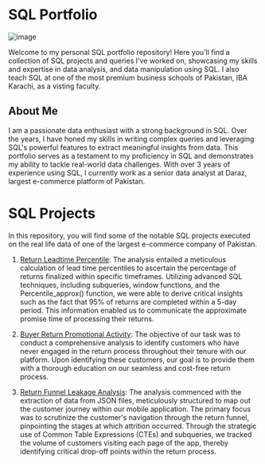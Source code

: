# SQL Portfolio
![image](https://github.com/Asadsajid1997/SQL-Projects/assets/126636246/a16ca2ae-5b42-4455-8de1-511bbdc91cc7)

Welcome to my personal SQL portfolio repository! Here you'll find a collection of SQL projects and queries I've worked on, showcasing my skills and expertise in data analysis, and data manipulation using SQL. I also teach SQL at one of the most premium business schools of Pakistan, IBA Karachi, as a visting faculty.


## About Me
I am a passionate data enthusiast with a strong background in SQL. Over the years, I have honed my skills in writing complex queries and leveraging SQL's powerful features to extract meaningful insights from data. This portfolio serves as a testament to my proficiency in SQL and demonstrates my ability to tackle real-world data challenges. With over 3 years of experience using SQL, I currently work as a senior data analyst at Daraz, largest e-commerce platform of Pakistan.


 
# SQL Projects
In this repository, you will find some of the notable SQL projects executed on the real life data of one of the largest e-commerce company of Pakistan.

  1. [Return Leadtime Percentile](https://github.com/Asadsajid1997/SQL-Projects/blob/main/Scripts/Return%20Leadtime%20Percentile): The analysis entailed a meticulous calculation of lead time percentiles to ascertain the percentage of returns finalized within specific timeframes. Utilizing advanced SQL techniques, including subqueries, window functions, and the Percentile_approx() function, we were able to derive critical insights such as the fact that 95% of returns are completed within a 5-day period. This information enabled us to communicate the approximate promise time of processing their returns.


  2. [Buyer Return Promotional Activity](https://github.com/Asadsajid1997/SQL-Projects/blob/main/Scripts/Buyer%20Return%20Promotional%20Activity): The objective of our task was to conduct a comprehensive analysis
to identify customers who have never engaged in the return process throughout their tenure with our platform. Upon identifying these customers, our goal is to provide them with a thorough education on our           seamless and cost-free return process.


  3. [Return Funnel Leakage Analysis](https://github.com/Asadsajid1997/SQL-Projects/blob/main/Scripts/Return%20Funnel%20Leakage%20Analysis): The analysis commenced with the extraction of data from JSON files, meticulously structured to map out the customer journey within our mobile application. The primary focus was to scrutinize the customer's navigation through the return funnel, pinpointing the stages at which attrition occurred. Through the strategic use of Common Table Expressions (CTEs) and subqueries, we tracked the volume of customers visiting each page of the app, thereby identifying critical drop-off points within the return process.
